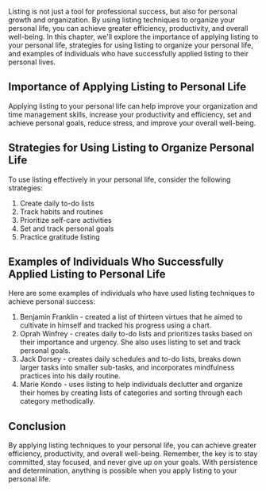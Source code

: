 
Listing is not just a tool for professional success, but also for personal growth and organization. By using listing techniques to organize your personal life, you can achieve greater efficiency, productivity, and overall well-being. In this chapter, we'll explore the importance of applying listing to your personal life, strategies for using listing to organize your personal life, and examples of individuals who have successfully applied listing to their personal lives.

Importance of Applying Listing to Personal Life
-----------------------------------------------

Applying listing to your personal life can help improve your organization and time management skills, increase your productivity and efficiency, set and achieve personal goals, reduce stress, and improve your overall well-being.

Strategies for Using Listing to Organize Personal Life
------------------------------------------------------

To use listing effectively in your personal life, consider the following strategies:

1. Create daily to-do lists
2. Track habits and routines
3. Prioritize self-care activities
4. Set and track personal goals
5. Practice gratitude listing

Examples of Individuals Who Successfully Applied Listing to Personal Life
-------------------------------------------------------------------------

Here are some examples of individuals who have used listing techniques to achieve personal success:

1. Benjamin Franklin - created a list of thirteen virtues that he aimed to cultivate in himself and tracked his progress using a chart.
2. Oprah Winfrey - creates daily to-do lists and prioritizes tasks based on their importance and urgency. She also uses listing to set and track personal goals.
3. Jack Dorsey - creates daily schedules and to-do lists, breaks down larger tasks into smaller sub-tasks, and incorporates mindfulness practices into his daily routine.
4. Marie Kondo - uses listing to help individuals declutter and organize their homes by creating lists of categories and sorting through each category methodically.

Conclusion
----------

By applying listing techniques to your personal life, you can achieve greater efficiency, productivity, and overall well-being. Remember, the key is to stay committed, stay focused, and never give up on your goals. With persistence and determination, anything is possible when you apply listing to your personal life.
